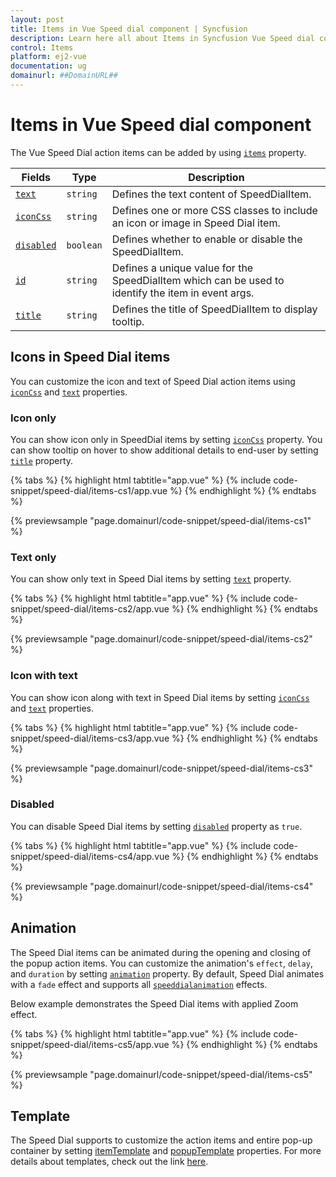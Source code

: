 ```yaml
---
layout: post
title: Items in Vue Speed dial component | Syncfusion
description: Learn here all about Items in Syncfusion Vue Speed dial component of Syncfusion Essential JS 2 and more.
control: Items 
platform: ej2-vue
documentation: ug
domainurl: ##DomainURL##
---
```


# Items in Vue Speed dial component

The Vue Speed Dial action items can be added by using [`items`](https://ej2.syncfusion.com/vue/documentation/api/speed-dial#items) property.

| Fields | Type | Description |
|------|------|-------------|
| [`text`](https://ej2.syncfusion.com/vue/documentation/api/speed-dial/speedDialItemModel/#text) | `string` | Defines the text content of SpeedDialItem. |
| [`iconCss`](https://ej2.syncfusion.com/vue/documentation/api/speed-dial/speedDialItemModel/#iconcss) | `string` | Defines one or more CSS classes to include an icon or image in Speed Dial item. |
| [`disabled`](https://ej2.syncfusion.com/vue/documentation/api/speed-dial/speedDialItemModel/#disabled) | `boolean` | Defines whether to enable or disable the SpeedDialItem. |
| [`id`](https://ej2.syncfusion.com/vue/documentation/api/speed-dial/speedDialItemModel/#id) | `string` | Defines a unique value for the SpeedDialItem which can be used to identify the item in event args. |
| [`title`](https://ej2.syncfusion.com/vue/documentation/api/speed-dial/speedDialItemModel/#title) | `string` | Defines the title of SpeedDialItem to display tooltip. |

## Icons in Speed Dial items

You can customize the icon and text of Speed Dial action items using [`iconCss`](https://ej2.syncfusion.com/vue/documentation/api/speed-dial/speedDialItemModel/#iconcss) and [`text`](https://ej2.syncfusion.com/vue/documentation/api/speed-dial/speedDialItemModel/#text) properties.

### Icon only

You can show icon only in SpeedDial items by setting [`iconCss`](https://ej2.syncfusion.com/vue/documentation/api/speed-dial/speedDialItemModel/#iconcss) property. You can show tooltip on hover to show additional details to end-user by setting [`title`](https://ej2.syncfusion.com/vue/documentation/api/speed-dial/speedDialItemModel/#title) property.

{% tabs %}
{% highlight html tabtitle="app.vue" %}
{% include code-snippet/speed-dial/items-cs1/app.vue %}
{% endhighlight %}
{% endtabs %}
        
{% previewsample "page.domainurl/code-snippet/speed-dial/items-cs1" %}

### Text only

You can show only text in Speed Dial items by setting [`text`](https://ej2.syncfusion.com/vue/documentation/api/speed-dial/speedDialItemModel/#text) property.

{% tabs %}
{% highlight html tabtitle="app.vue" %}
{% include code-snippet/speed-dial/items-cs2/app.vue %}
{% endhighlight %}
{% endtabs %}
        
{% previewsample "page.domainurl/code-snippet/speed-dial/items-cs2" %}

### Icon with text

You can show icon along with text in Speed Dial items by setting [`iconCss`](https://ej2.syncfusion.com/vue/documentation/api/speed-dial/speedDialItemModel/#iconcss) and [`text`](https://ej2.syncfusion.com/vue/documentation/api/speed-dial/speedDialItemModel/#text) properties.

{% tabs %}
{% highlight html tabtitle="app.vue" %}
{% include code-snippet/speed-dial/items-cs3/app.vue %}
{% endhighlight %}
{% endtabs %}
        
{% previewsample "page.domainurl/code-snippet/speed-dial/items-cs3" %}

### Disabled

You can disable Speed Dial items by setting [`disabled`](https://ej2.syncfusion.com/vue/documentation/api/speed-dial/speedDialItemModel/#disabled) property as `true`.

{% tabs %}
{% highlight html tabtitle="app.vue" %}
{% include code-snippet/speed-dial/items-cs4/app.vue %}
{% endhighlight %}
{% endtabs %}
        
{% previewsample "page.domainurl/code-snippet/speed-dial/items-cs4" %}

## Animation

The Speed Dial items can be animated during the opening and closing of the popup action items. You can customize the animation's `effect`, `delay`, and `duration` by setting [`animation`](https://ej2.syncfusion.com/vue/documentation/api/speed-dial/#animation) property. By default, Speed Dial animates with a `fade` effect and supports all [`speeddialanimation`](https://ej2.syncfusion.com/vue/documentation/api/speed-dial/speedDialAnimationEffect/) effects.

Below example demonstrates the Speed Dial items with applied Zoom effect.

{% tabs %}
{% highlight html tabtitle="app.vue" %}
{% include code-snippet/speed-dial/items-cs5/app.vue %}
{% endhighlight %}
{% endtabs %}
        
{% previewsample "page.domainurl/code-snippet/speed-dial/items-cs5" %}

## Template

The Speed Dial supports to customize the action items and entire pop-up container by setting [itemTemplate](https://ej2.syncfusion.com/vue/documentation/api/speed-dial/#itemtemplate) and [popupTemplate](https://ej2.syncfusion.com/vue/documentation/api/speed-dial#popuptemplate) properties. For more details about templates, check out the link [here](https://ej2.syncfusion.com/vue/documentation/speed-dial/template/).